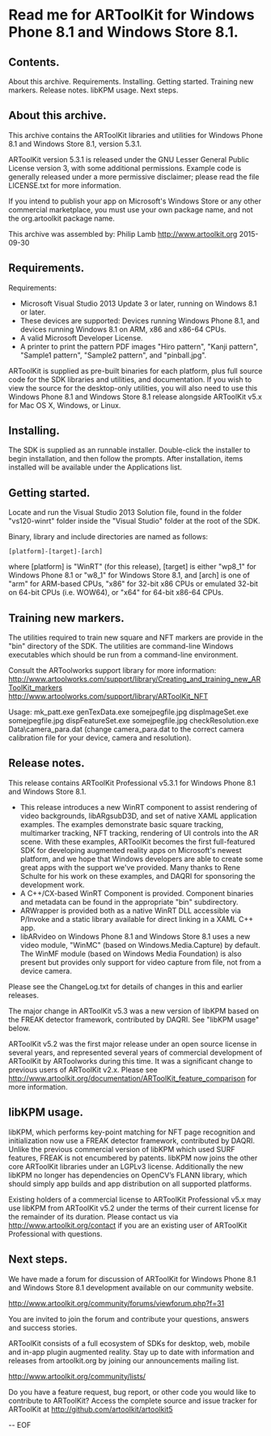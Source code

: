 Read me for ARToolKit for Windows Phone 8.1 and Windows Store 8.1.
==================================================================


Contents.
---------

About this archive.
Requirements.
Installing.
Getting started.
Training new markers.
Release notes.
libKPM usage.
Next steps.


About this archive.
-------------------

This archive contains the ARToolKit libraries and utilities for Windows Phone 8.1 and Windows Store 8.1, version 5.3.1.

ARToolKit version 5.3.1 is released under the GNU Lesser General Public License version 3, with some additional permissions. Example code is generally released under a more permissive disclaimer; please read the file LICENSE.txt for more information.

If you intend to publish your app on Microsoft's Windows Store or any other commercial marketplace, you must use your own package name, and not the org.artoolkit package name.

This archive was assembled by:
    Philip Lamb
    http://www.artoolkit.org
    2015-09-30


Requirements.
-------------

Requirements:
 * Microsoft Visual Studio 2013 Update 3 or later, running on Windows 8.1 or later.
 * These devices are supported: Devices running Windows Phone 8.1, and devices running Windows 8.1 on ARM, x86 and x86-64 CPUs.
 * A valid Microsoft Developer License.
 * A printer to print the pattern PDF images "Hiro pattern", "Kanji pattern", "Sample1 pattern", "Sample2 pattern", and "pinball.jpg".

ARToolKit is supplied as pre-built binaries for each platform, plus full source code for the SDK libraries and utilities, and documentation. If you wish to view the source for the desktop-only utilities, you will also need to use this Windows Phone 8.1 and Windows Store 8.1 release alongside ARToolKit v5.x for Mac OS X, Windows, or Linux.


Installing.
-----------

The SDK is supplied as an runnable installer. Double-click the installer to begin installation, and then follow the prompts. After installation, items installed will be available under the Applications list.


Getting started.
----------------
Locate and run the Visual Studio 2013 Solution file, found in the folder "vs120-winrt" folder inside the "Visual Studio" folder at the root of the SDK.

Binary, library and include directories are named as follows:

    [platform]-[target]-[arch]

where [platform] is "WinRT" (for this release), [target] is either "wp8_1" for Windows Phone 8.1 or "w8_1" for Windows Store 8.1, and [arch] is one of "arm" for ARM-based CPUs, "x86" for 32-bit x86 CPUs or emulated 32-bit on 64-bit CPUs (i.e. WOW64), or "x64" for 64-bit x86-64 CPUs.


Training new markers.
---------------------

The utilities required to train new square and NFT markers are provide in the "bin" directory of the SDK. The utilities are command-line Windows executables which should be run from a command-line environment.

Consult the ARToolworks support library for more information:
http://www.artoolworks.com/support/library/Creating_and_training_new_ARToolKit_markers
http://www.artoolworks.com/support/library/ARToolKit_NFT

Usage:
mk_patt.exe
genTexData.exe somejpegfile.jpg
dispImageSet.exe somejpegfile.jpg
dispFeatureSet.exe somejpegfile.jpg
checkResolution.exe Data\camera_para.dat (change camera_para.dat to the correct camera calibration file for your device, camera and resolution).


Release notes.
--------------
This release contains ARToolKit Professional v5.3.1 for Windows Phone 8.1 and Windows Store 8.1.

- This release introduces a new WinRT component to assist rendering of video backgrounds, libARgsubD3D, and set of native XAML application examples. The examples demonstrate basic square tracking, multimarker tracking, NFT tracking, rendering of UI controls into the AR scene. With these examples, ARToolKit becomes the first full-featured SDK for developing augmented reality apps on Microsoft's newest platform, and we hope that Windows developers are able to create some great apps with the support we've provided. Many thanks to Rene Schulte for his work on these examples, and DAQRI for sponsoring the development work.
- A C++/CX-based WinRT Component is provided. Component binaries and metadata can be found in the appropriate "bin" subdirectory.
- ARWrapper is provided both as a native WinRT DLL accessible via P/Invoke and a static library available for direct linking in a XAML C++ app.
- libARvideo on Windows Phone 8.1 and Windows Store 8.1 uses a new video module, "WinMC" (based on Windows.Media.Capture) by default. The WinMF module (based on Windows Media Foundation) is also present but provides only support for video capture from file, not from a device camera.

Please see the ChangeLog.txt for details of changes in this and earlier releases.

The major change in ARToolKit v5.3 was a new version of libKPM based on the FREAK detector framework, contributed by DAQRI. See "libKPM usage" below.

ARToolKit v5.2 was the first major release under an open source license in several years, and represented several years of commercial development of ARToolKit by ARToolworks during this time. It was a significant change to previous users of ARToolKit v2.x. Please see http://www.artoolkit.org/documentation/ARToolKit_feature_comparison for more information.


libKPM usage.
-------------

libKPM, which performs key-point matching for NFT page recognition and initialization now use a FREAK detector framework, contributed by DAQRI. Unlike the previous commercial version of libKPM which used SURF features, FREAK is not encumbered by patents. libKPM now joins the other core ARToolKit libraries under an LGPLv3 license. Additionally the new libKPM no longer has dependencies on OpenCV’s FLANN library, which should simply app builds and app distribution on all supported platforms.

Existing holders of a commercial license to ARToolKit Professional v5.x may use libKPM from ARToolKit v5.2 under the terms of their current license for the remainder of its duration. Please contact us via http://www.artoolkit.org/contact if you are an existing user of ARToolKit Professional with questions.


Next steps.
-----------

We have made a forum for discussion of ARToolKit for Windows Phone 8.1 and Windows Store 8.1 development available on our community website.

http://www.artoolkit.org/community/forums/viewforum.php?f=31

You are invited to join the forum and contribute your questions, answers and success stories.

ARToolKit consists of a full ecosystem of SDKs for desktop, web, mobile and in-app plugin augmented reality. Stay up to date with information and releases from artoolkit.org by joining our announcements mailing list.

http://www.artoolkit.org/community/lists/


Do you have a feature request, bug report, or other code you would like to contribute to ARToolKit? Access the complete source and issue tracker for ARToolKit at http://github.com/artoolkit/artoolkit5

--
EOF
